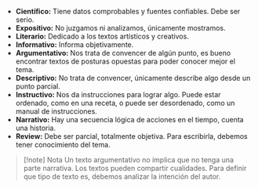 - **Científico:** Tiene datos comprobables y fuentes confiables. Debe ser serio.
- **Expositivo:** No juzgamos ni analizamos, únicamente mostramos.
- **Literario:** Dedicado a los textos artísticos y creativos.
- **Informativo:** Informa objetivamente.
- **Argumentativo:** Nos trata de convencer de algún punto, es bueno encontrar textos de posturas opuestas para poder conocer mejor el tema.
- **Descriptivo:** No trata de convencer, únicamente describe algo desde un punto parcial.
- **Instructivo:** Nos da instrucciones para lograr algo. Puede estar ordenado, como en una receta, o puede ser desordenado, como un manual de instrucciones.
- **Narrativo:** Hay una secuencia lógica de acciones en el tiempo, cuenta una historia.
- **Review:** Debe ser parcial, totalmente objetiva. Para escribirla, debemos tener conocimiento del tema.

> [!note] Nota
> Un texto argumentativo no implica que no tenga una parte narrativa. Los textos pueden compartir cualidades. Para definir que tipo de texto es, debemos analizar la intención del autor.
